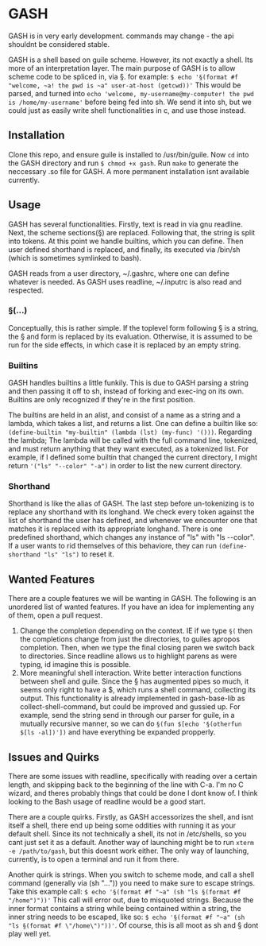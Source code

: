 # GASH

GASH is in very early development. commands may change - the api shouldnt be considered stable.

GASH is a shell based on guile scheme. However, its not exactly a shell. Its more of an interpretation layer. The main purpose of GASH is to allow scheme code to be spliced in, via §. for example: `$ echo '§(format #f "welcome, ~a! the pwd is ~a" user-at-host (getcwd))'` This would be parsed, and turned into `echo 'welcome, my-username@my-computer! the pwd is /home/my-username'` before being fed into sh. We send it into sh, but we could just as easily write shell functionalities in c, and use those instead.

## Installation

Clone this repo, and ensure guile is installed to /usr/bin/guile. Now `cd` into the GASH directory and run `$ chmod +x gash`. Run `make` to generate the neccessary .so file for GASH. A more permanent installation isnt available currently.

## Usage

GASH has several functionalities. Firstly, text is read in via gnu readline. Next, the scheme sections(§) are replaced. Following that, the string is split into tokens. At this point we handle builtins, which you can define. Then user defined shorthand is replaced, and finally, its executed via /bin/sh (which is sometimes symlinked to bash).

GASH reads from a user directory, ~/.gashrc, where one can define whatever is needed. As GASH uses readline, ~/.inputrc is also read and respected. 

### §(...)

Conceptually, this is rather simple. If the toplevel form following § is a string, the § and form is replaced by its evaluation. Otherwise, it is assumed to be run for the side effects, in which case it is replaced by an empty string.

### Builtins

GASH handles builtins a little funkily. This is due to GASH parsing a string and then passing it off to sh, instead of forking and exec-ing on its own. Builtins are only recognized if they're in the first position.

The builtins are held in an alist, and consist of a name as a string and a lambda, which takes a list, and returns a list.
One can define a builtin like so: `(define-builtin "my-builtin" (lambda (lst) (my-func) '()))`.
Regarding the lambda; The lambda will be called with the full command line, tokenized, and must return anything that they want executed, as a tokenized list. For example, if I defined some builtin that changed the current directory, I might return `'("ls" "--color" "-a")` in order to list the new current directory.

### Shorthand

Shorthand is like the alias of GASH. The last step before un-tokenizing is to replace any shorthand with its longhand. We check every token against the list of shorthand the user has defined, and whenever we encounter one that matches it is replaced with its appropriate longhand. There is one predefined shorthand, which changes any instance of "ls" with "ls --color". If a user wants to rid themselves of this behaviore, they can run `(define-shorthand "ls" "ls")` to reset it.

## Wanted Features

There are a couple features we will be wanting in GASH. The following is an unordered list of wanted features. If you have an idea for implementing any of them, open a pull request.
1. Change the completion depending on the context. IE if we type `§(` then the completions change from just the directories, to guiles apropos completion. Then, when we type the final closing paren we switch back to directories. Since readline allows us to highlight parens as were typing, id imagine this is possible.
2. More meaningful shell interaction. Write better interaction functions between shell and guile. Since the § has augmented pipes so much, it seems only right to have a $, which runs a shell command, collecting its output. This functionality is already implemented in gash-base-lib as collect-shell-command, but could be improved and gussied up. For example, send the string send in through our parser for guile, in a mutually recursive manner, so we can do `§(fun $[echo '§(otherfun $[ls -al])'])` and have everything be expanded propperly. 

## Issues and Quirks

There are some issues with readline, specifically with reading over a certain length, and skipping back to the beginning of the line with C-a. I'm no C wizard, and theres probably things that could be done I dont know of. I think looking to the Bash usage of readline would be a good start.

There are a couple quirks. Firstly, as GASH accessorizes the shell, and isnt itself a shell, there end up being some oddities with running it as your default shell. Since its not technically a shell, its not in /etc/shells, so you cant just set it as a default. Another way of launching might be to run `xterm -e /path/to/gash`, but this doesnt work either. The only way of launching, currently, is to open a terminal and run it from there.

Another quirk is strings. When you switch to scheme mode, and call a shell command (generally via (sh "...")) you need to make sure to escape strings. Take this example call: `$ echo '§(format #f "~a" (sh "ls §(format #f "/home")"))'` This call will error out, due to misquoted strings. Because the inner format contains a string while being contained within a string, the inner string needs to be escaped, like so: `$ echo '§(format #f "~a" (sh "ls §(format #f \"/home\")"))'`.
Of course, this is all moot as sh and § dont play well yet. 